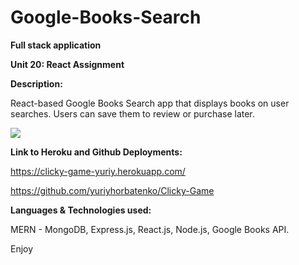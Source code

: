 # Google-Books-Search

**Full stack application**

**Unit 20: React Assignment**

**Description:**

React-based Google Books Search app that displays books on user searches. Users can save them to review or purchase later.

![](public/assets/img/screen.jpg)

**Link to Heroku and Github Deployments:**

https://clicky-game-yuriy.herokuapp.com/

https://github.com/yuriyhorbatenko/Clicky-Game

**Languages & Technologies used:**

MERN - MongoDB, Express.js, React.js, Node.js, Google Books API. 

Enjoy
